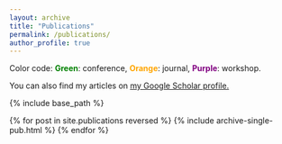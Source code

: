 ```yaml
---
layout: archive
title: "Publications"
permalink: /publications/
author_profile: true
---
```

Color code: <strong><font color="green">Green</font></strong>: conference, <strong><font color="orange">Orange</font></strong>: journal, <strong><font color="purple">Purple</font></strong>: workshop.

You can also find my articles on <u><a href="https://scholar.google.com/citations?user=XZeSn5wAAAAJ&hl=en">my Google Scholar profile</a>.</u>


{% include base_path %}

{% for post in site.publications reversed %}
  {% include archive-single-pub.html %}
{% endfor %}
